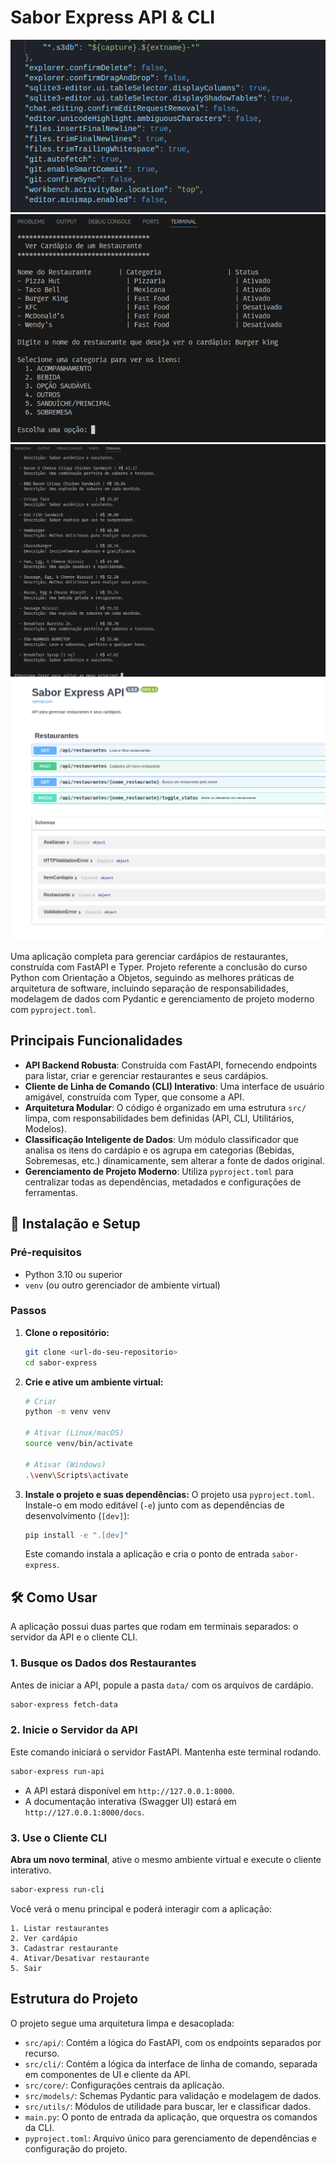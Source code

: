 # Sabor Express API & CLI

![Menu Principal da CLI - Opção 1](assets/cli_menu_principal_1.png) ![Menu Principal da CLI - Opção 2](assets/cli_menu_principal_2.png) ![Menu Principal da CLI - Opção 3](assets/cli_menu_principal_3.png) ![Documentação Interativa da API](assets/cli_menu_api.png)

Uma aplicação completa para gerenciar cardápios de restaurantes, construída com FastAPI e Typer. Projeto referente a conclusão do curso Python com Orientação a Objetos, seguindo as melhores práticas de arquitetura de software, incluindo separação de responsabilidades, modelagem de dados com Pydantic e gerenciamento de projeto moderno com `pyproject.toml`.

##  Principais Funcionalidades

- **API Backend Robusta**: Construída com FastAPI, fornecendo endpoints para listar, criar e gerenciar restaurantes e seus cardápios.
- **Cliente de Linha de Comando (CLI) Interativo**: Uma interface de usuário amigável, construída com Typer, que consome a API.
- **Arquitetura Modular**: O código é organizado em uma estrutura `src/` limpa, com responsabilidades bem definidas (API, CLI, Utilitários, Modelos).
- **Classificação Inteligente de Dados**: Um módulo classificador que analisa os itens do cardápio e os agrupa em categorias (Bebidas, Sobremesas, etc.) dinamicamente, sem alterar a fonte de dados original.
- **Gerenciamento de Projeto Moderno**: Utiliza `pyproject.toml` para centralizar todas as dependências, metadados e configurações de ferramentas.

## 🚀 Instalação e Setup

### Pré-requisitos
- Python 3.10 ou superior
- `venv` (ou outro gerenciador de ambiente virtual)

### Passos

1.  **Clone o repositório:**
    ```bash
    git clone <url-do-seu-repositorio>
    cd sabor-express
    ```

2.  **Crie e ative um ambiente virtual:**
    ```bash
    # Criar
    python -m venv venv

    # Ativar (Linux/macOS)
    source venv/bin/activate

    # Ativar (Windows)
    .\venv\Scripts\activate
    ```

3.  **Instale o projeto e suas dependências:**
    O projeto usa `pyproject.toml`. Instale-o em modo editável (`-e`) junto com as dependências de desenvolvimento (`[dev]`):
    ```bash
    pip install -e ".[dev]"
    ```
    Este comando instala a aplicação e cria o ponto de entrada `sabor-express`.

## 🛠️ Como Usar

A aplicação possui duas partes que rodam em terminais separados: o servidor da API e o cliente CLI.

### 1. Busque os Dados dos Restaurantes
Antes de iniciar a API, popule a pasta `data/` com os arquivos de cardápio.

```bash
sabor-express fetch-data
```

### 2. Inicie o Servidor da API
Este comando iniciará o servidor FastAPI. Mantenha este terminal rodando.

```bash
sabor-express run-api
```
- A API estará disponível em `http://127.0.0.1:8000`.
- A documentação interativa (Swagger UI) estará em `http://127.0.0.1:8000/docs`.

### 3. Use o Cliente CLI
**Abra um novo terminal**, ative o mesmo ambiente virtual e execute o cliente interativo.

```bash
sabor-express run-cli
```
Você verá o menu principal e poderá interagir com a aplicação:
```
1. Listar restaurantes
2. Ver cardápio
3. Cadastrar restaurante
4. Ativar/Desativar restaurante
5. Sair
```

## Estrutura do Projeto

O projeto segue uma arquitetura limpa e desacoplada:

-   `src/api/`: Contém a lógica do FastAPI, com os endpoints separados por recurso.
-   `src/cli/`: Contém a lógica da interface de linha de comando, separada em componentes de UI e cliente da API.
-   `src/core/`: Configurações centrais da aplicação.
-   `src/models/`: Schemas Pydantic para validação e modelagem de dados.
-   `src/utils/`: Módulos de utilidade para buscar, ler e classificar dados.
-   `main.py`: O ponto de entrada da aplicação, que orquestra os comandos da CLI.
-   `pyproject.toml`: Arquivo único para gerenciamento de dependências e configuração do projeto.
